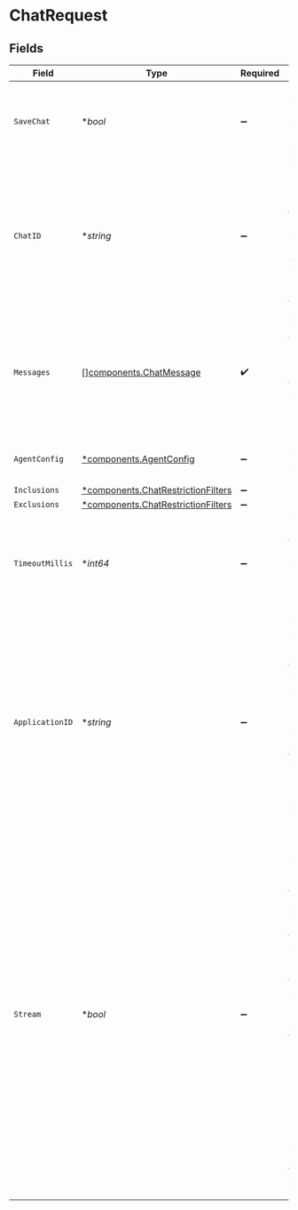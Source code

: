 # ChatRequest


## Fields

| Field                                                                                                                                                                                                                                                                                                                                                                                          | Type                                                                                                                                                                                                                                                                                                                                                                                           | Required                                                                                                                                                                                                                                                                                                                                                                                       | Description                                                                                                                                                                                                                                                                                                                                                                                    | Example                                                                                                                                                                                                                                                                                                                                                                                        |
| ---------------------------------------------------------------------------------------------------------------------------------------------------------------------------------------------------------------------------------------------------------------------------------------------------------------------------------------------------------------------------------------------- | ---------------------------------------------------------------------------------------------------------------------------------------------------------------------------------------------------------------------------------------------------------------------------------------------------------------------------------------------------------------------------------------------- | ---------------------------------------------------------------------------------------------------------------------------------------------------------------------------------------------------------------------------------------------------------------------------------------------------------------------------------------------------------------------------------------------- | ---------------------------------------------------------------------------------------------------------------------------------------------------------------------------------------------------------------------------------------------------------------------------------------------------------------------------------------------------------------------------------------------- | ---------------------------------------------------------------------------------------------------------------------------------------------------------------------------------------------------------------------------------------------------------------------------------------------------------------------------------------------------------------------------------------------- |
| `SaveChat`                                                                                                                                                                                                                                                                                                                                                                                     | **bool*                                                                                                                                                                                                                                                                                                                                                                                        | :heavy_minus_sign:                                                                                                                                                                                                                                                                                                                                                                             | Save the current interaction as a Chat for the user to access and potentially continue later.                                                                                                                                                                                                                                                                                                  |                                                                                                                                                                                                                                                                                                                                                                                                |
| `ChatID`                                                                                                                                                                                                                                                                                                                                                                                       | **string*                                                                                                                                                                                                                                                                                                                                                                                      | :heavy_minus_sign:                                                                                                                                                                                                                                                                                                                                                                             | The id of the Chat that context should be retrieved from and messages added to. An empty id starts a new Chat, and the Chat is saved if saveChat is true.                                                                                                                                                                                                                                      |                                                                                                                                                                                                                                                                                                                                                                                                |
| `Messages`                                                                                                                                                                                                                                                                                                                                                                                     | [][components.ChatMessage](../../models/components/chatmessage.md)                                                                                                                                                                                                                                                                                                                             | :heavy_check_mark:                                                                                                                                                                                                                                                                                                                                                                             | A list of chat messages, from most recent to least recent. It can be assumed that the first chat message in the list is the user's most recent query.                                                                                                                                                                                                                                          |                                                                                                                                                                                                                                                                                                                                                                                                |
| `AgentConfig`                                                                                                                                                                                                                                                                                                                                                                                  | [*components.AgentConfig](../../models/components/agentconfig.md)                                                                                                                                                                                                                                                                                                                              | :heavy_minus_sign:                                                                                                                                                                                                                                                                                                                                                                             | Describes the agent that executes the request.                                                                                                                                                                                                                                                                                                                                                 |                                                                                                                                                                                                                                                                                                                                                                                                |
| `Inclusions`                                                                                                                                                                                                                                                                                                                                                                                   | [*components.ChatRestrictionFilters](../../models/components/chatrestrictionfilters.md)                                                                                                                                                                                                                                                                                                        | :heavy_minus_sign:                                                                                                                                                                                                                                                                                                                                                                             | N/A                                                                                                                                                                                                                                                                                                                                                                                            |                                                                                                                                                                                                                                                                                                                                                                                                |
| `Exclusions`                                                                                                                                                                                                                                                                                                                                                                                   | [*components.ChatRestrictionFilters](../../models/components/chatrestrictionfilters.md)                                                                                                                                                                                                                                                                                                        | :heavy_minus_sign:                                                                                                                                                                                                                                                                                                                                                                             | N/A                                                                                                                                                                                                                                                                                                                                                                                            |                                                                                                                                                                                                                                                                                                                                                                                                |
| `TimeoutMillis`                                                                                                                                                                                                                                                                                                                                                                                | **int64*                                                                                                                                                                                                                                                                                                                                                                                       | :heavy_minus_sign:                                                                                                                                                                                                                                                                                                                                                                             | Timeout in milliseconds for the request. A `408` error will be returned if handling the request takes longer.                                                                                                                                                                                                                                                                                  | 30000                                                                                                                                                                                                                                                                                                                                                                                          |
| `ApplicationID`                                                                                                                                                                                                                                                                                                                                                                                | **string*                                                                                                                                                                                                                                                                                                                                                                                      | :heavy_minus_sign:                                                                                                                                                                                                                                                                                                                                                                             | The ID of the application this request originates from, used to determine the configuration of underlying chat processes. This should correspond to the ID set during admin setup. If not specified, the default chat experience will be used.                                                                                                                                                 |                                                                                                                                                                                                                                                                                                                                                                                                |
| `Stream`                                                                                                                                                                                                                                                                                                                                                                                       | **bool*                                                                                                                                                                                                                                                                                                                                                                                        | :heavy_minus_sign:                                                                                                                                                                                                                                                                                                                                                                             | If set, response lines will be streamed one-by-one as they become available. Each will be a ChatResponse, formatted as JSON, and separated by a new line. If false, the entire response will be returned at once. Note that if this is set and the model being used does not support streaming, the model's response will not be streamed, but other messages from the endpoint still will be. |                                                                                                                                                                                                                                                                                                                                                                                                |